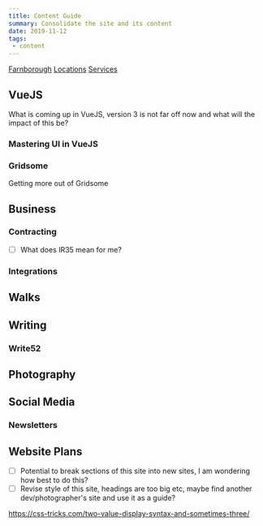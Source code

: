 ```yaml
---
title: Content Guide
summary: Consolidate the site and its content
date: 2019-11-12
tags:
 - content 
---
```


[Farnborough](./locations/farnborough)
[Locations](./locations)
[Services](./services)


## VueJS
What is coming up in VueJS, version 3 is not far off now and what will the impact of this be?

### Mastering UI in VueJS

### Gridsome
Getting more out of Gridsome

## Business
### Contracting
- [ ] What does IR35 mean for me? 
### Integrations

## Walks

## Writing
### Write52

## Photography

## Social Media
### Newsletters



## Website Plans

- [ ] Potential to break sections of this site into new sites, I am wondering how best to do this?
- [ ] Revise style of this site, headings are too big etc, maybe find another dev/photographer's site and use it as a guide?

https://css-tricks.com/two-value-display-syntax-and-sometimes-three/